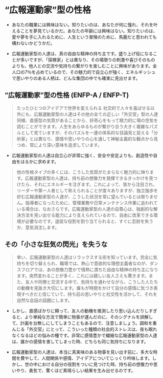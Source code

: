 # “広報運動家”型の性格

- あなたの職業には興味はない。知りたいのは、あなたが何に憧れ、それを叶えることを夢見ているかだ。あなたの年齢には興味はない。知りたいのは、愛や夢を手に入れるために、人生という冒険のために、馬鹿だと思われても構わないかどうかだ。

- 広報運動家型の人達は、真の自由な精神の持ち主です。盛り上げ役になることが多いですが、「探検家」とは異なり、その場限りの刺激や喜びそのものよりも、他人との交流や気持ちの繋がりを楽しむことに興味があります。全人口の7％を占めているので、その魅力的で自立心が強く、エネルギッシュで思いやりのある人柄は、どんな集団の中でも確実に見出せます。

## “広報運動家”型の性格 (ENFP-A / ENFP-T)

> たったひとつのアイデアで世界を変えられる
    社交的で人々を喜ばせる以外にも、広報運動家型の人達はその他の全ての近しい「外交官」型の人達同様、直感型の気質があることから、好奇心をもって精力的に場の空気を読むことができます。人生をあらゆるものが繋がり合う大きく複雑なパズルとして見ていますが、そのパズルを一連の体系的な目論見と捉える「分析家」とは異なり、感情や思いやりの心を通して神秘主義的な観点から見つめ、常により深い意味を追求しています。

- 広報運動家型の人達は自立心が非常に強く、安全や安定よりも、創造性や自由をはるかに求めます。

> 他の性格タイプの多くには、こうした気質がたまらなく魅力的に映ります。広報運動家型の人達は、持ち前の想像力を発揮できるきっかけを見つけたら、それにエネルギーを注ぎます。これによって、皆から注目され、リーダーや第一人者として称えられることが度々ありますが、独立独歩を好む広報運動家型の人達が、こうした状況を常に望んでいるとは限りません。指導者になったために、管理業務や日常メンテナンス作業に追われている場合は、なおさらです。広報運動家型の人達の自尊心は、独創的な解決方法を見い出せる能力により支えられているので、自由に改革できる環境が必要なのです。退屈な役割を割り当てられると、すぐに忍耐を失うか、意気消沈します。

## その「小さな狂気の閃光」を失うな

> 幸い、広報運動家型の人達はリラックスする術を知っています。完全に気持ちを切り替えられ、職場では、熱心で意欲的な理想主義者なのが、ダンスフロアでは、あの想像力豊かで情熱に満ちた自由な精神の持ち主になります。突然変わることが多く、これには親しい友人さえも驚きます。また、友人や同僚と交流する中で、気持ちを通わせながら、こうした人たちの動機を見抜き大切にします。誰もが時間をかけて自分の感情に気づき表現すべきだと信じていて、持ち前の思いやりと社交性を活かして、それを自然な会話の話題にします。

- しかし、直感ばかりに頼って、友人の動機を推測したり思い込んだりしすぎると、より単純な方法で簡単に物事が運んだのに、そのシグナルを誤解して、計画を台無しにしてしまうこともあるので、注意しましょう。調和を重んじる「外交官」にとって、こういった種類の社会的ストレスは、夜も眠れなくなるほどの悩みの種です。非常に感情豊かで繊細な広報運動家型の人達は、誰かの感情を害してしまった時、どちらも同じ気持ちになります。

- 広報運動家型の人達は、本当に真実味のある物事を見い出す前に、多大な時間を費やして、人間関係や感情、アイデアについてじっくり吟味します。しかし、世の中における自分の役割をついに見つけた時、持ち前の想像力や思いやり、勇気で、驚くほど素晴らしい結果を生み出せるのです。
